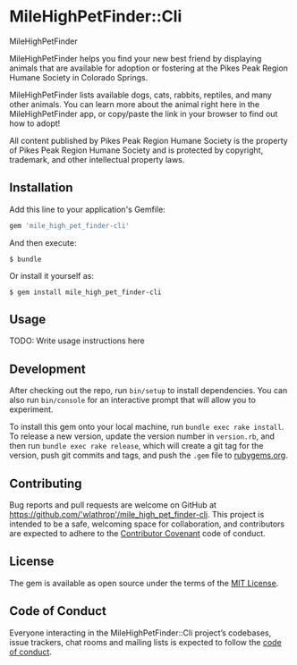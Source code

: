 # MileHighPetFinder::Cli

MileHighPetFinder

MileHighPetFinder helps you find your new best friend by displaying animals that are available for adoption or fostering at the Pikes Peak Region Humane Society in Colorado Springs. 


MileHighPetFinder lists available dogs, cats, rabbits, reptiles, and many other animals. You can learn more about the animal right here in the MileHighPetFinder app, or copy/paste the link in your browser to find out how to adopt!

All content published by Pikes Peak Region Humane Society is the property of Pikes Peak Region Humane Society and is protected by copyright, trademark, and other intellectual property laws.

## Installation

Add this line to your application's Gemfile:

```ruby
gem 'mile_high_pet_finder-cli'
```

And then execute:

    $ bundle

Or install it yourself as:

    $ gem install mile_high_pet_finder-cli

## Usage

TODO: Write usage instructions here

## Development

After checking out the repo, run `bin/setup` to install dependencies. You can also run `bin/console` for an interactive prompt that will allow you to experiment.

To install this gem onto your local machine, run `bundle exec rake install`. To release a new version, update the version number in `version.rb`, and then run `bundle exec rake release`, which will create a git tag for the version, push git commits and tags, and push the `.gem` file to [rubygems.org](https://rubygems.org).

## Contributing

Bug reports and pull requests are welcome on GitHub at https://github.com/'wlathrop'/mile_high_pet_finder-cli. This project is intended to be a safe, welcoming space for collaboration, and contributors are expected to adhere to the [Contributor Covenant](http://contributor-covenant.org) code of conduct.

## License

The gem is available as open source under the terms of the [MIT License](https://opensource.org/licenses/MIT).

## Code of Conduct

Everyone interacting in the MileHighPetFinder::Cli project’s codebases, issue trackers, chat rooms and mailing lists is expected to follow the [code of conduct](https://github.com/'wlathrop'/mile_high_pet_finder-cli/blob/master/CODE_OF_CONDUCT.md).
